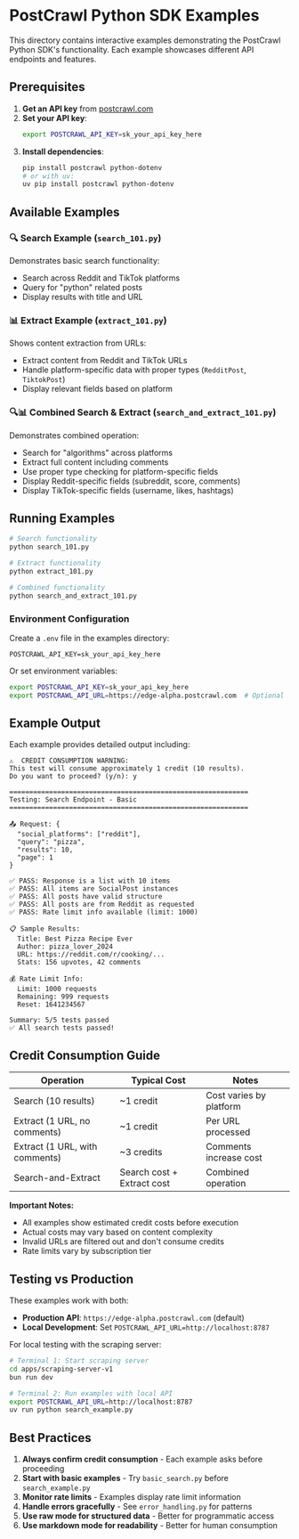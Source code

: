 # PostCrawl Python SDK Examples

This directory contains interactive examples demonstrating the PostCrawl Python SDK's functionality. Each example showcases different API endpoints and features.

## Prerequisites

1. **Get an API key** from [postcrawl.com](https://postcrawl.com)
2. **Set your API key**:
   ```bash
   export POSTCRAWL_API_KEY=sk_your_api_key_here
   ```
3. **Install dependencies**:
   ```bash
   pip install postcrawl python-dotenv
   # or with uv:
   uv pip install postcrawl python-dotenv
   ```

## Available Examples

### 🔍 Search Example (`search_101.py`)
Demonstrates basic search functionality:
- Search across Reddit and TikTok platforms
- Query for "python" related posts
- Display results with title and URL

### 📊 Extract Example (`extract_101.py`)
Shows content extraction from URLs:
- Extract content from Reddit and TikTok URLs
- Handle platform-specific data with proper types (`RedditPost`, `TiktokPost`)
- Display relevant fields based on platform

### 🔍📊 Combined Search & Extract (`search_and_extract_101.py`)
Demonstrates combined operation:
- Search for "algorithms" across platforms
- Extract full content including comments
- Use proper type checking for platform-specific fields
- Display Reddit-specific fields (subreddit, score, comments)
- Display TikTok-specific fields (username, likes, hashtags)

## Running Examples

```bash
# Search functionality
python search_101.py

# Extract functionality  
python extract_101.py

# Combined functionality
python search_and_extract_101.py
```

### Environment Configuration
Create a `.env` file in the examples directory:
```env
POSTCRAWL_API_KEY=sk_your_api_key_here
```

Or set environment variables:
```bash
export POSTCRAWL_API_KEY=sk_your_api_key_here
export POSTCRAWL_API_URL=https://edge-alpha.postcrawl.com  # Optional
```

## Example Output

Each example provides detailed output including:

```
⚠️  CREDIT CONSUMPTION WARNING:
This test will consume approximately 1 credit (10 results).
Do you want to proceed? (y/n): y

============================================================
Testing: Search Endpoint - Basic
============================================================

📤 Request: {
  "social_platforms": ["reddit"],
  "query": "pizza",
  "results": 10,
  "page": 1
}

✅ PASS: Response is a list with 10 items
✅ PASS: All items are SocialPost instances
✅ PASS: All posts have valid structure
✅ PASS: All posts are from Reddit as requested
✅ PASS: Rate limit info available (limit: 1000)

📋 Sample Results:
  Title: Best Pizza Recipe Ever
  Author: pizza_lover_2024
  URL: https://reddit.com/r/cooking/...
  Stats: 156 upvotes, 42 comments

💰 Rate Limit Info:
  Limit: 1000 requests
  Remaining: 999 requests
  Reset: 1641234567

Summary: 5/5 tests passed
✅ All search tests passed!
```

## Credit Consumption Guide

| Operation | Typical Cost | Notes |
|-----------|--------------|-------|
| Search (10 results) | ~1 credit | Cost varies by platform |
| Extract (1 URL, no comments) | ~1 credit | Per URL processed |
| Extract (1 URL, with comments) | ~3 credits | Comments increase cost |
| Search-and-Extract | Search cost + Extract cost | Combined operation |

**Important Notes:**
- All examples show estimated credit costs before execution
- Actual costs may vary based on content complexity
- Invalid URLs are filtered out and don't consume credits
- Rate limits vary by subscription tier

## Testing vs Production

These examples work with both:
- **Production API**: `https://edge-alpha.postcrawl.com` (default)
- **Local Development**: Set `POSTCRAWL_API_URL=http://localhost:8787`

For local testing with the scraping server:
```bash
# Terminal 1: Start scraping server
cd apps/scraping-server-v1
bun run dev

# Terminal 2: Run examples with local API
export POSTCRAWL_API_URL=http://localhost:8787
uv run python search_example.py
```

## Best Practices

1. **Always confirm credit consumption** - Each example asks before proceeding
2. **Start with basic examples** - Try `basic_search.py` before `search_example.py`
3. **Monitor rate limits** - Examples display rate limit information
4. **Handle errors gracefully** - See `error_handling.py` for patterns
5. **Use raw mode for structured data** - Better for programmatic access
6. **Use markdown mode for readability** - Better for human consumption
